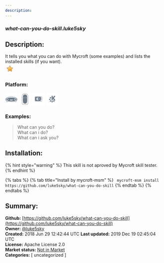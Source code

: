 ```yaml
---
description: 
---
```


### _what-can-you-do-skill.luke5sky_  
## Description:  
It tells you what you can do with Mycroft (some examples)
and lists the installed skills (if you want).  
![](../.gitbook/assets/star.png)  
### Platform:  
 ![Mark I](../.gitbook/assets/mark-1-icon.png)  ![Mark II](../.gitbook/assets/mark-2-icon.png)  ![Picroft](../.gitbook/assets/picroft-icon.png)  ![plasmoid](../.gitbook/assets/kde.png)   
### Examples:  
> What can you do?  
> What can i do?  
> What can i ask you?  
  
## Installation:  
{% hint style="warning" %}
This skill is not aproved by Mycroft skill tester.
{% endhint %}
    
{% tabs %}
{% tab title="Install by mycroft-msm" %}
``` mycroft-msm install https://github.com/luke5sky/what-can-you-do-skill```
{% endtab %}
  {% endtabs %}
    
## Summary:  
**Github:** [https://github.com/luke5sky/what-can-you-do-skill](https://github.com/luke5sky/what-can-you-do-skill)  
**Owner:** [@luke5sky](https://github.com/luke5sky)  
**Created:** 2018 Jun 29 12:42:44 UTC  **Last updated:** 2019 Dec 19 02:45:04 UTC  
**License:** Apache License 2.0  
**Market status:** [Not in Market](https://market.mycroft.ai/skill/)  
**Categories:** [ uncategorized ]   
